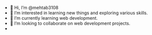 - 👋 Hi, I’m @mehtab3108
- 👀 I’m interested in learning new things and exploring various skills.
- 🌱 I’m currently learning web development.
- 💞️ I’m looking to collaborate on web development projects.
-
